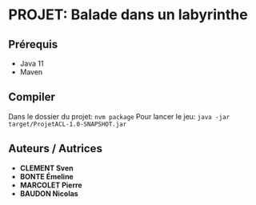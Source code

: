 # PROJET: Balade dans un labyrinthe

## Prérequis
* Java 11
* Maven

## Compiler
Dans le dossier du projet: ``nvm package``
Pour lancer le jeu: ``java -jar target/ProjetACL-1.0-SNAPSHOT.jar``
## Auteurs / Autrices
* **CLEMENT Sven**
* **BONTE Émeline**
* **MARCOLET Pierre**
* **BAUDON Nicolas**
